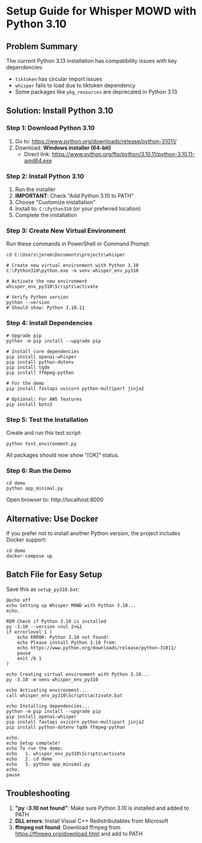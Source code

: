# Setup Guide for Whisper MOWD with Python 3.10

## Problem Summary

The current Python 3.13 installation has compatibility issues with key dependencies:
- `tiktoken` has circular import issues
- `whisper` fails to load due to tiktoken dependency
- Some packages like `pkg_resources` are deprecated in Python 3.13

## Solution: Install Python 3.10

### Step 1: Download Python 3.10

1. Go to: https://www.python.org/downloads/release/python-31011/
2. Download: **Windows installer (64-bit)** 
   - Direct link: https://www.python.org/ftp/python/3.10.11/python-3.10.11-amd64.exe

### Step 2: Install Python 3.10

1. Run the installer
2. **IMPORTANT**: Check "Add Python 3.10 to PATH"
3. Choose "Customize installation"
4. Install to: `C:\Python310` (or your preferred location)
5. Complete the installation

### Step 3: Create New Virtual Environment

Run these commands in PowerShell or Command Prompt:

```batch
cd C:\Users\jerem\Documents\projects\whisper

# Create new virtual environment with Python 3.10
C:\Python310\python.exe -m venv whisper_env_py310

# Activate the new environment
whisper_env_py310\Scripts\activate

# Verify Python version
python --version
# Should show: Python 3.10.11
```

### Step 4: Install Dependencies

```batch
# Upgrade pip
python -m pip install --upgrade pip

# Install core dependencies
pip install openai-whisper
pip install python-dotenv
pip install tqdm
pip install ffmpeg-python

# For the demo
pip install fastapi uvicorn python-multipart jinja2

# Optional: For AWS features
pip install boto3
```

### Step 5: Test the Installation

Create and run this test script:

```batch
python test_environment.py
```

All packages should now show "[OK]" status.

### Step 6: Run the Demo

```batch
cd demo
python app_minimal.py
```

Open browser to: http://localhost:8000

## Alternative: Use Docker

If you prefer not to install another Python version, the project includes Docker support:

```batch
cd demo
docker-compose up
```

## Batch File for Easy Setup

Save this as `setup_py310.bat`:

```batch
@echo off
echo Setting up Whisper MOWD with Python 3.10...
echo.

REM Check if Python 3.10 is installed
py -3.10 --version >nul 2>&1
if errorlevel 1 (
    echo ERROR: Python 3.10 not found!
    echo Please install Python 3.10 from:
    echo https://www.python.org/downloads/release/python-31011/
    pause
    exit /b 1
)

echo Creating virtual environment with Python 3.10...
py -3.10 -m venv whisper_env_py310

echo Activating environment...
call whisper_env_py310\Scripts\activate.bat

echo Installing dependencies...
python -m pip install --upgrade pip
pip install openai-whisper
pip install fastapi uvicorn python-multipart jinja2
pip install python-dotenv tqdm ffmpeg-python

echo.
echo Setup complete! 
echo To run the demo:
echo   1. whisper_env_py310\Scripts\activate
echo   2. cd demo
echo   3. python app_minimal.py
echo.
pause
```

## Troubleshooting

1. **"py -3.10 not found"**: Make sure Python 3.10 is installed and added to PATH
2. **DLL errors**: Install Visual C++ Redistributables from Microsoft
3. **ffmpeg not found**: Download ffmpeg from https://ffmpeg.org/download.html and add to PATH